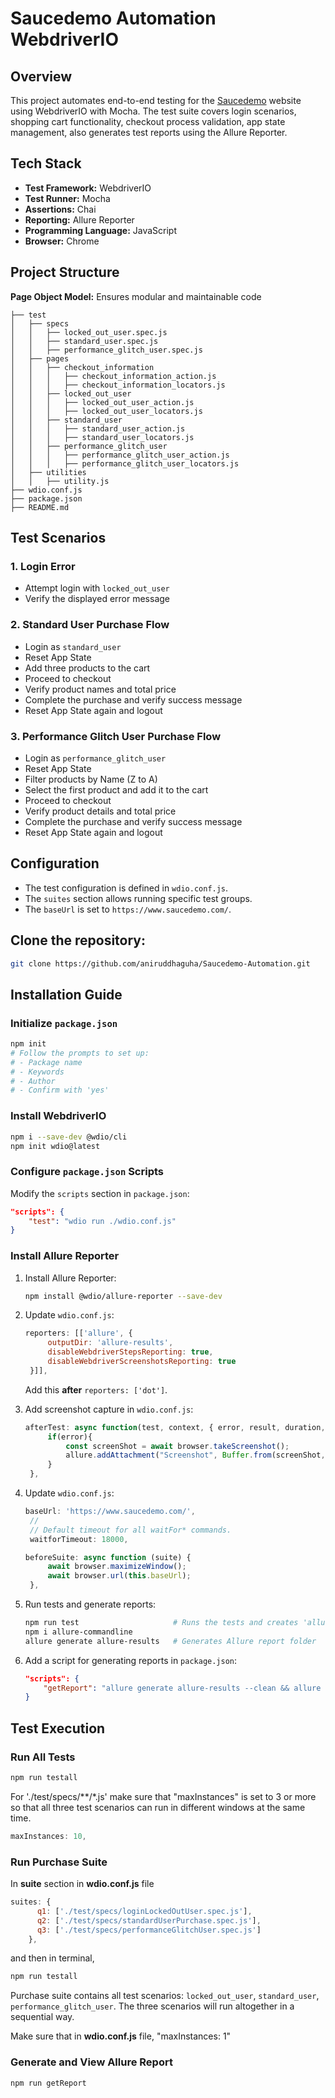 # Saucedemo Automation WebdriverIO

## Overview
This project automates end-to-end testing for the [Saucedemo](https://www.saucedemo.com/) website using WebdriverIO with Mocha. The test suite covers login scenarios, shopping cart functionality, checkout process validation, app state management, also generates test reports using the Allure Reporter.

## Tech Stack
- **Test Framework:** WebdriverIO
- **Test Runner:** Mocha
- **Assertions:** Chai
- **Reporting:** Allure Reporter
- **Programming Language:** JavaScript
- **Browser:** Chrome

## Project Structure
**Page Object Model:** Ensures modular and maintainable code
```
├── test
│   ├── specs
│   │   ├── locked_out_user.spec.js
│   │   ├── standard_user.spec.js
│   │   ├── performance_glitch_user.spec.js
│   ├── pages
│   │   ├── checkout_information
│   │   │   ├── checkout_information_action.js
│   │   │   ├── checkout_information_locators.js
│   │   ├── locked_out_user
│   │   │   ├── locked_out_user_action.js
│   │   │   ├── locked_out_user_locators.js
│   │   ├── standard_user
│   │   │   ├── standard_user_action.js
│   │   │   ├── standard_user_locators.js
│   │   ├── performance_glitch_user
│   │   │   ├── performance_glitch_user_action.js
│   │   │   ├── performance_glitch_user_locators.js
│   ├── utilities
│   │   ├── utility.js
├── wdio.conf.js
├── package.json
├── README.md
```

## Test Scenarios
### 1. Login Error
- Attempt login with `locked_out_user`
- Verify the displayed error message

### 2. Standard User Purchase Flow
- Login as `standard_user`
- Reset App State
- Add three products to the cart
- Proceed to checkout
- Verify product names and total price
- Complete the purchase and verify success message
- Reset App State again and logout

### 3. Performance Glitch User Purchase Flow
- Login as `performance_glitch_user`
- Reset App State
- Filter products by Name (Z to A)
- Select the first product and add it to the cart
- Proceed to checkout
- Verify product details and total price
- Complete the purchase and verify success message
- Reset App State again and logout

## Configuration
- The test configuration is defined in `wdio.conf.js`.
- The `suites` section allows running specific test groups.
- The `baseUrl` is set to `https://www.saucedemo.com/`.


## Clone the repository:
   ```sh
   git clone https://github.com/aniruddhaguha/Saucedemo-Automation.git
   ```


## Installation Guide

### Initialize `package.json`
```sh
npm init
# Follow the prompts to set up:
# - Package name
# - Keywords
# - Author
# - Confirm with 'yes'
```

### Install WebdriverIO
```sh
npm i --save-dev @wdio/cli
npm init wdio@latest
```

### Configure `package.json` Scripts
Modify the `scripts` section in `package.json`:
```json
"scripts": {
    "test": "wdio run ./wdio.conf.js"
}
```

### Install Allure Reporter

1. Install Allure Reporter:
   ```sh
   npm install @wdio/allure-reporter --save-dev
   ```
2. Update `wdio.conf.js`:
   ```js
   reporters: [['allure', {
        outputDir: 'allure-results',
        disableWebdriverStepsReporting: true,
        disableWebdriverScreenshotsReporting: true
    }]],
   ```
   Add this **after** `reporters: ['dot']`.

3. Add screenshot capture in `wdio.conf.js`:
   ```js
   afterTest: async function(test, context, { error, result, duration, passed, retries }) {
        if(error){
            const screenShot = await browser.takeScreenshot();
            allure.addAttachment("Screenshot", Buffer.from(screenShot,"base64"),"failure/png");
        }
    },
   ```

4. Update `wdio.conf.js`:
   ```js
   baseUrl: 'https://www.saucedemo.com/',
    //
    // Default timeout for all waitFor* commands.
    waitforTimeout: 18000,
   ```
   ```js
   beforeSuite: async function (suite) {
        await browser.maximizeWindow();
        await browser.url(this.baseUrl);
    },
   ```

5. Run tests and generate reports:
   ```sh
   npm run test                     # Runs the tests and creates 'allure-results' folder
   npm i allure-commandline
   allure generate allure-results   # Generates Allure report folder
   ```

6. Add a script for generating reports in `package.json`:
   ```json
   "scripts": {
       "getReport": "allure generate allure-results --clean && allure open"
   }
   ```

## Test Execution
### Run All Tests
```sh
npm run testall
```

For './test/specs/**/*.js' make sure that "maxInstances" is set to 3 or more so that all three test scenarios can run in different windows at the same time.

```js
maxInstances: 10,
```


### Run Purchase Suite
In **suite** section in **wdio.conf.js** file
```js
suites: {
      q1: ['./test/specs/loginLockedOutUser.spec.js'],
      q2: ['./test/specs/standardUserPurchase.spec.js'],
      q3: ['./test/specs/performanceGlitchUser.spec.js']
    },
```
and then in terminal,
```sh
npm run testall
```
Purchase suite contains all test scenarios: `locked_out_user`, `standard_user`, `performance_glitch_user`. The three scenarios will run altogether in a sequential way.

Make sure that in **wdio.conf.js** file, "maxInstances: 1"

### Generate and View Allure Report
```sh
npm run getReport
